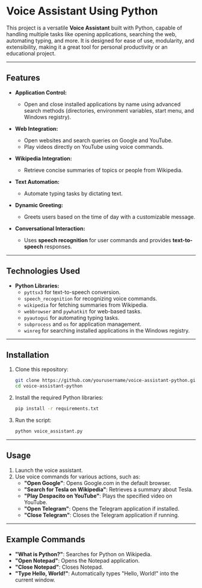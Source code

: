 # Voice Assistant Using Python

This project is a versatile **Voice Assistant** built with Python, capable of handling multiple tasks like opening applications, searching the web, automating typing, and more. It is designed for ease of use, modularity, and extensibility, making it a great tool for personal productivity or an educational project.

---

## Features

- **Application Control:**
  - Open and close installed applications by name using advanced search methods (directories, environment variables, start menu, and Windows registry).
  
- **Web Integration:**
  - Open websites and search queries on Google and YouTube.
  - Play videos directly on YouTube using voice commands.

- **Wikipedia Integration:**
  - Retrieve concise summaries of topics or people from Wikipedia.

- **Text Automation:**
  - Automate typing tasks by dictating text.

- **Dynamic Greeting:**
  - Greets users based on the time of day with a customizable message.

- **Conversational Interaction:**
  - Uses **speech recognition** for user commands and provides **text-to-speech** responses.

---

## Technologies Used

- **Python Libraries:**
  - `pyttsx3` for text-to-speech conversion.
  - `speech_recognition` for recognizing voice commands.
  - `wikipedia` for fetching summaries from Wikipedia.
  - `webbrowser` and `pywhatkit` for web-based tasks.
  - `pyautogui` for automating typing tasks.
  - `subprocess` and `os` for application management.
  - `winreg` for searching installed applications in the Windows registry.

---

## Installation

1. Clone this repository:
   ```bash
   git clone https://github.com/yourusername/voice-assistant-python.git
   cd voice-assistant-python
   ```

2. Install the required Python libraries:
   ```bash
   pip install -r requirements.txt
   ```

3. Run the script:
   ```bash
   python voice_assistant.py
   ```

---

## Usage

1. Launch the voice assistant.
2. Use voice commands for various actions, such as:
   - **"Open Google"**: Opens Google.com in the default browser.
   - **"Search for Tesla on Wikipedia"**: Retrieves a summary about Tesla.
   - **"Play Despacito on YouTube"**: Plays the specified video on YouTube.
   - **"Open Telegram"**: Opens the Telegram application if installed.
   - **"Close Telegram"**: Closes the Telegram application if running.

---

## Example Commands

- **"What is Python?"**: Searches for Python on Wikipedia.
- **"Open Notepad"**: Opens the Notepad application.
- **"Close Notepad"**: Closes Notepad.
- **"Type Hello, World!"**: Automatically types "Hello, World!" into the current window.
